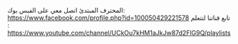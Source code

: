 المحترف المبتدئ
اتصل معي على الفيس بوك:
https://www.facebook.com/profile.php?id=100050429221578
تابع قناتنا لتتعلم :
https://www.youtube.com/channel/UCkOu7kHM1aJkJw87d2FlG9Q/playlists
